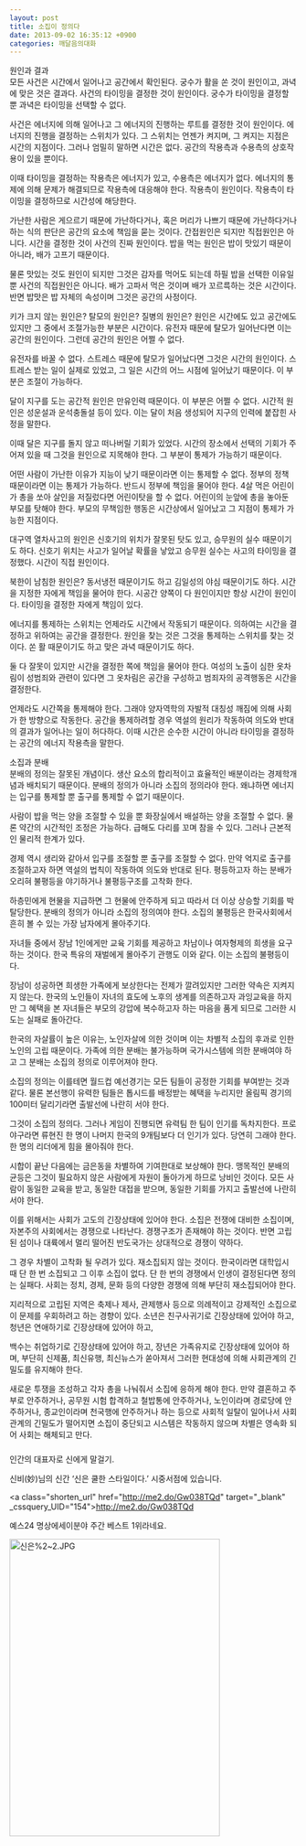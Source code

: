 ```yaml
---
layout: post
title: 소집이 정의다
date: 2013-09-02 16:35:12 +0900
categories: 깨달음의대화
---
```

원인과 결과    
모든 사건은 시간에서 일어나고 공간에서 확인된다. 궁수가 활을 쏜 것이 원인이고, 과녁에 맞은 것은 결과다. 사건의 타이밍을 결정한 것이 원인이다. 궁수가 타이밍을 결정할 뿐 과녁은 타이밍을 선택할 수 없다. 


  


사건은 에너지에 의해 일어나고 그 에너지의 진행하는 루트를 결정한 것이 원인이다. 에너지의 진행을 결정하는 스위치가 있다. 그 스위치는 언젠가 켜지며, 그 켜지는 지점은 시간의 지점이다. 그러나 엄밀히 말하면 시간은 없다. 공간의 작용측과 수용측의 상호작용이 있을 뿐이다. 


  


이때 타이밍을 결정하는 작용측은 에너지가 있고, 수용측은 에너지가 없다. 에너지의 통제에 의해 문제가 해결되므로 작용측에 대응해야 한다. 작용측이 원인이다. 작용측이 타이밍을 결정하므로 시간성에 해당한다. 


  


가난한 사람은 게으르기 때문에 가난하다거나, 혹은 머리가 나쁘기 때문에 가난하다거나 하는 식의 판단은 공간의 요소에 책임을 묻는 것이다. 간접원인은 되지만 직접원인은 아니다. 시간을 결정한 것이 사건의 진짜 원인이다. 밥을 먹는 원인은 밥이 맛있기 때문이 아니라, 배가 고프기 때문이다. 


  


물론 맛있는 것도 원인이 되지만 그것은 감자를 먹어도 되는데 하필 밥을 선택한 이유일 뿐 사건의 직접원인은 아니다. 배가 고파서 먹은 것이며 배가 꼬르륵하는 것은 시간이다. 반면 밥맛은 밥 자체의 속성이며 그것은 공간의 사정이다. 


  


키가 크지 않는 원인은? 탈모의 원인은? 질병의 원인은? 원인은 시간에도 있고 공간에도 있지만 그 중에서 조절가능한 부분은 시간이다. 유전자 때문에 탈모가 일어난다면 이는 공간의 원인이다. 그런데 공간의 원인은 어쩔 수 없다. 


  


유전자를 바꿀 수 없다. 스트레스 때문에 탈모가 일어났다면 그것은 시간의 원인이다. 스트레스 받는 일이 실제로 있었고, 그 일은 시간의 어느 시점에 일어났기 때문이다. 이 부분은 조절이 가능하다. 


  


달이 지구를 도는 공간적 원인은 만유인력 때문이다. 이 부분은 어쩔 수 없다. 시간적 원인은 성운설과 운석충돌설 등이 있다. 이는 달이 처음 생성되어 지구의 인력에 붙잡힌 사정을 말한다. 


  


이때 달은 지구를 돌지 않고 떠나버릴 기회가 있었다. 시간의 장소에서 선택의 기회가 주어져 있을 때 그것을 원인으로 지목해야 한다. 그 부분이 통제가 가능하기 때문이다.


  


어떤 사람이 가난한 이유가 지능이 낮기 때문이라면 이는 통제할 수 없다. 정부의 정책 때문이라면 이는 통제가 가능하다. 반드시 정부에 책임을 물어야 한다. 4살 먹은 어린이가 총을 쏘아 살인을 저질렀다면 어린이탓을 할 수 없다. 어린이의 눈앞에 총을 놓아둔 부모를 탓해야 한다. 부모의 무책임한 행동은 시간상에서 일어났고 그 지점이 통제가 가능한 지점이다. 


  


대구역 열차사고의 원인은 신호기의 위치가 잘못된 탓도 있고, 승무원의 실수 때문이기도 하다. 신호기 위치는 사고가 일어날 확률을 낳았고 승무원 실수는 사고의 타이밍을 결정했다. 시간이 직접 원인이다. 


  


북한이 남침한 원인은? 동서냉전 때문이기도 하고 김일성의 야심 때문이기도 하다. 시간을 지정한 자에게 책임을 물어야 한다. 시공간 양쪽이 다 원인이지만 항상 시간이 원인이다. 타이밍을 결정한 자에게 책임이 있다. 


  


에너지를 통제하는 스위치는 언제라도 시간에서 작동되기 때문이다. 의하여는 시간을 결정하고 위하여는 공간을 결정한다. 원인을 찾는 것은 그것을 통제하는 스위치를 찾는 것이다. 쏜 활 때문이기도 하고 맞은 과녁 때문이기도 하다. 


  


둘 다 잘못이 있지만 시간을 결정한 쪽에 책임을 물어야 한다. 여성의 노출이 심한 옷차림이 성범죄와 관련이 있다면 그 옷차림은 공간을 구성하고 범죄자의 공격행동은 시간을 결정한다. 


  


언제라도 시간쪽을 통제해야 한다. 그래야 양자역학의 자발적 대칭성 깨짐에 의해 사회가 한 방향으로 작동한다. 공간을 통제하려할 경우 역설의 원리가 작동하여 의도와 반대의 결과가 일어나는 일이 허다하다. 이때 시간은 순수한 시간이 아니라 타이밍을 결정하는 공간의 에너지 작용측을 말한다. 


  


소집과 분배    
분배의 정의는 잘못된 개념이다. 생산 요소의 합리적이고 효율적인 배분이라는 경제학개념과 배치되기 때문이다. 분배의 정의가 아니라 소집의 정의라야 한다. 왜냐하면 에너지는 입구를 통제할 뿐 출구를 통제할 수 없기 때문이다. 


  


사람이 밥을 먹는 양을 조절할 수 있을 뿐 화장실에서 배설하는 양을 조절할 수 없다. 물론 약간의 시간적인 조정은 가능하다. 급해도 다리를 꼬며 참을 수 있다. 그러나 근본적인 물리적 한계가 있다. 


  


경제 역시 생리와 같아서 입구를 조절할 뿐 출구를 조절할 수 없다. 만약 억지로 출구를 조절하고자 하면 역설의 법칙이 작동하여 의도와 반대로 된다. 평등하고자 하는 분배가 오리혀 불평등을 야기하거나 불평등구조를 고착화 한다. 


  


하층민에게 현물을 지급하면 그 현물에 안주하게 되고 따라서 더 이상 상승할 기회를 박탈당한다. 분배의 정의가 아니라 소집의 정의여야 한다. 소집의 불평등은 한국사회에서 흔히 볼 수 있는 가장 남자에게 몰아주기다. 


  


자녀들 중에서 장남 1인에게만 교육 기회를 제공하고 차남이나 여자형제의 희생을 요구하는 것이다. 한국 특유의 재벌에게 몰아주기 관행도 이와 같다. 이는 소집의 불평등이다. 


  


장남이 성공하면 희생한 가족에게 보상한다는 전제가 깔려있지만 그러한 약속은 지켜지지 않는다. 한국의 노인들이 자녀의 효도에 노후의 생계를 의존하고자 과잉교육을 하지만 그 혜택을 본 자녀들은 부모의 강압에 복수하고자 하는 마음을 품게 되므로 그러한 시도는 실패로 돌아간다. 


  


한국의 자살률이 높은 이유는, 노인자살에 의한 것이며 이는 차별적 소집의 후과로 인한 노인의 고립 때문이다. 가족에 의한 분배는 불가능하며 국가시스템에 의한 분배여야 하고 그 분배는 소집의 정의로 이루어져야 한다. 


  


소집의 정의는 이를테면 월드컵 예선경기는 모든 팀들이 공정한 기회를 부여받는 것과 같다. 물론 본선행이 유력한 팀들은 톱시드를 배정받는 혜택을 누리지만 올림픽 경기의 100미터 달리기라면 출발선에 나란히 서야 한다. 


  


그것이 소집의 정의다. 그러나 게임이 진행되면 유력팀 한 팀이 인기를 독차지한다. 프로야구라면 류현진 한 명이 나머지 한국의 9개팀보다 더 인기가 있다. 당연히 그래야 한다. 한 명의 리더에게 힘을 몰아줘야 한다. 


  


시합이 끝난 다음에는 금은동을 차별하여 기여한대로 보상해야 한다. 맹목적인 분배의 균등은 그것이 필요하지 않은 사람에게 자원이 돌아가게 하므로 낭비인 것이다. 모든 사람이 동일한 교육을 받고, 동일한 대접을 받으며, 동일한 기회를 가지고 출발선에 나란히 서야 한다. 


  


이를 위해서는 사회가 고도의 긴장상태에 있어야 한다. 소집은 전쟁에 대비한 소집이며, 자본주의 사회에서는 경쟁으로 나타난다. 경쟁구조가 존재해야 하는 것이다. 반면 고립된 섬이나 대륙에서 멀리 떨어진 반도국가는 상대적으로 경쟁이 약하다. 


  


그 경우 차별이 고착화 될 우려가 있다. 재소집되지 않는 것이다. 한국이라면 대학입시 때 단 한 번 소집되고 그 이후 소집이 없다. 단 한 번의 경쟁에서 인생이 결정된다면 정의는 실패다. 사회는 정치, 경제, 문화 등의 다양한 경쟁에 의해 부단히 재소집되어야 한다. 


  


지리적으로 고립된 지역은 축제나 제사, 관제행사 등으로 의례적이고 강제적인 소집으로 이 문제를 우회하려고 하는 경향이 있다. 소년은 친구사귀기로 긴장상태에 있어야 하고, 청년은 연애하기로 긴장상태에 있어야 하고, 


  


백수는 취업하기로 긴장상태에 있어야 하고, 장년은 가족유지로 긴장상태에 있어야 하며, 부단히 신제품, 최신유행, 최신뉴스가 쏟아져서 그러한 현대성에 의해 사회관계의 긴밀도를 유지해야 한다. 


  


새로운 투쟁을 조성하고 각자 총을 나눠줘서 소집에 응하게 해야 한다. 만약 결혼하고 주부로 안주하거나, 공무원 시험 합격하고 철밥통에 안주하거나, 노인이라며 경로당에 안주하거나, 종교인이라며 천국행에 안주하거나 하는 등으로 사회적 일탈이 일어나서 사회관계의 긴밀도가 떨어지면 소집이 중단되고 시스템은 작동하지 않으며 차별은 영속화 되어 사회는 해체되고 만다. 









###  




인간의 대표자로 신에게 말걸기. 

신비(妙)님의 신간 ‘신은 쿨한 스타일이다.’ 시중서점에 있습니다.



<a class="shorten\_url" href="http://me2.do/Gw038TQd" target="\_blank" \_cssquery\_UID="154">http://me2.do/Gw038TQd</a>



예스24 명상에세이분야 주간 베스트 1위라네요.

  


 <img alt="신은%2~2.JPG" src="assets/attach/images/198/832/384/신은_2~2.JPG" width="368" height="520" />
